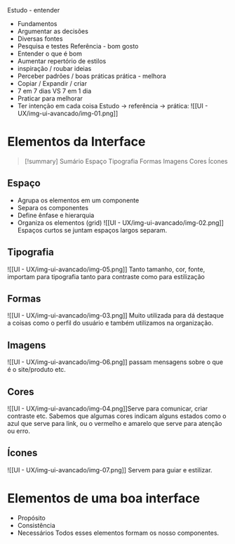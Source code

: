 Estudo - entender
- Fundamentos
- Argumentar as decisões
- Diversas fontes
- Pesquisa e testes
Referência - bom gosto
- Entender o que é bom
- Aumentar repertório de estilos
- inspiração / roubar ideias
- Perceber padrões / boas práticas
prática - melhora
- Copiar / Expandir / criar
- 7 em 7 dias VS 7 em 1 dia
- Praticar para melhorar
- Ter intenção em cada coisa
Estudo -> referência -> prática:
![[UI - UX/img-ui-avancado/img-01.png]]
# Elementos da Interface
>[!summary] Sumário
Espaço
Tipografia
Formas
Imagens
Cores
Ícones

## Espaço
- Agrupa os elementos em um componente 
- Separa os componentes
- Define ênfase e hierarquia
- Organiza os elementos (grid)
![[UI - UX/img-ui-avancado/img-02.png]]
Espaços curtos se juntam espaços largos separam.
## Tipografia
![[UI - UX/img-ui-avancado/img-05.png]]
Tanto tamanho, cor, fonte, importam para tipografia tanto para contraste como para estilização
## Formas
![[UI - UX/img-ui-avancado/img-03.png]]
Muito utilizada para dá destaque a coisas como o perfil do usuário e também utilizamos na organização.
## Imagens
![[UI - UX/img-ui-avancado/img-06.png]]
passam mensagens sobre o que é o site/produto etc.
## Cores
![[UI - UX/img-ui-avancado/img-04.png]]Serve para comunicar, criar contraste etc. Sabemos que algumas cores indicam alguns estados como o azul que serve para link, ou o vermelho e amarelo que serve para atenção ou erro.
## Ícones
![[UI - UX/img-ui-avancado/img-07.png]]
Servem para guiar e estilizar.
# Elementos de uma boa interface
- Propósito
- Consistência
- Necessários 
Todos esses elementos formam os nosso componentes.
